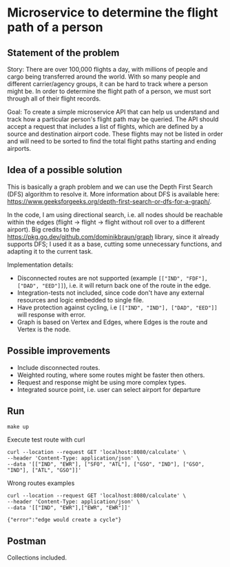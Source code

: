 # Microservice to determine the flight path of a person

## Statement of the problem
Story: There are over 100,000 flights a day, with millions of people and cargo being transferred around the world.
With so many people and different carrier/agency groups, it can be hard to track where a person might be.
In order to determine the flight path of a person, we must sort through all of their flight records.

Goal: To create a simple microservice API that can help us understand and track how a particular person's flight path
may be queried. The API should accept a request that includes a list of flights, which are defined by a source and
destination airport code. These flights may not be listed in order and will need to be sorted to find the total
flight paths starting and ending airports.

## Idea of a possible solution
This is basically a graph problem and we can use the Depth First Search (DFS) algorithm to resolve it. More information about DFS is available here: https://www.geeksforgeeks.org/depth-first-search-or-dfs-for-a-graph/.

In the code, I am using directional search, i.e. all nodes should be reachable within the edges (flight -> flight -> flight without roll over to a different airport). Big credits to the https://pkg.go.dev/github.com/dominikbraun/graph library, since it already supports DFS; I used it as a base, cutting some unnecessary functions, and adapting it to the current task.

Implementation details:
* Disconnected routes are not supported (example `[["IND", "FDF"], ["DAD", "EED"]]`), i.e. it will return back one of the route in the edge.
* Integration-tests not included, since code don't have any external resources and logic embedded to single file.
* Have protection against cycling, i.e `[["IND", "IND"], ["DAD", "EED"]]` will response with error.
* Graph is based on Vertex and Edges, where Edges is the route and Vertex is the node.

## Possible improvements
* Include disconnected routes.
* Weighted routing, where some routes might be faster then others.
* Request and response might be using more complex types.
* Integrated source point, i.e. user can select airport for departure

## Run
```shell
make up 
``` 

Execute test route with curl
```shell
curl --location --request GET 'localhost:8080/calculate' \
--header 'Content-Type: application/json' \
--data '[["IND", "EWR"], ["SFO", "ATL"], ["GSO", "IND"], ["GSO", "IND"], ["ATL", "GSO"]]'
```

Wrong routes examples
```shell
curl --location --request GET 'localhost:8080/calculate' \
--header 'Content-Type: application/json' \
--data '[["IND", "EWR"],["EWR", "EWR"]]'
```

```shell
{"error":"edge would create a cycle"}
```

## Postman

Collections included.